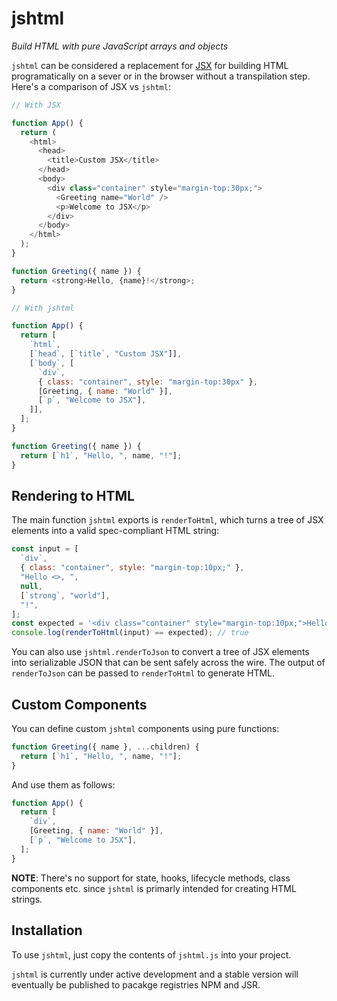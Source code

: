 # jshtml

_Build HTML with pure JavaScript arrays and objects_

`jshtml` can be considered a replacement for [JSX](https://facebook.github.io/jsx/) for building HTML programatically on
a sever or in the browser without a transpilation step. Here's a comparison of JSX vs `jshtml`:

```javascript
// With JSX

function App() {
  return (
    <html>
      <head>
        <title>Custom JSX</title>
      </head>
      <body>
        <div class="container" style="margin-top:30px;">
          <Greeting name="World" />
          <p>Welcome to JSX</p>
        </div>
      </body>
    </html>
  );
}

function Greeting({ name }) {
  return <strong>Hello, {name}!</strong>;
}
```

```javascript
// With jshtml

function App() {
  return [
    `html`,
    [`head`, [`title`, "Custom JSX"]],
    [`body`, [
      `div`,
      { class: "container", style: "margin-top:30px" },
      [Greeting, { name: "World" }],
      [`p`, "Welcome to JSX"],
    ]],
  ];
}

function Greeting({ name }) {
  return [`h1`, "Hello, ", name, "!"];
}
```

## Rendering to HTML

The main function `jshtml` exports is `renderToHtml`, which turns a tree of JSX elements into a valid spec-compliant
HTML string:

```javascript
const input = [
  `div`,
  { class: "container", style: "margin-top:10px;" },
  "Hello <>, ",
  null,
  [`strong`, "world"],
  "!",
];
const expected = '<div class="container" style="margin-top:10px;">Hello &lt;&gt;, <strong>world</strong>!</div>';
console.log(renderToHtml(input) == expected); // true
```

You can also use `jshtml.renderToJson` to convert a tree of JSX elements into serializable JSON that can be sent safely
across the wire. The output of `renderToJson` can be passed to `renderToHtml` to generate HTML.

## Custom Components

You can define custom `jshtml` components using pure functions:

```javascript
function Greeting({ name }, ...children) {
  return [`h1`, "Hello, ", name, "!"];
}
```

And use them as follows:

```javascript
function App() {
  return [
    `div`,
    [Greeting, { name: "World" }],
    [`p`, "Welcome to JSX"],
  ];
}
```

**NOTE**: There's no support for state, hooks, lifecycle methods, class components etc. since `jshtml` is primarly
intended for creating HTML strings.

## Installation

To use `jshtml`, just copy the contents of `jshtml.js` into your project.

`jshtml` is currently under active development and a stable version will eventually be published to pacakge registries
NPM and JSR.
